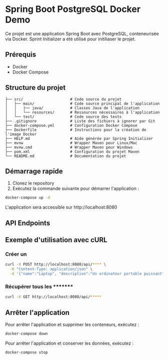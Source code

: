 # Spring Boot PostgreSQL Docker Demo

Ce projet est une application Spring Boot avec PostgreSQL, conteneurisée via Docker.
Sprint Initializer a été  utilisé pour initiliaser le projet.

## Prérequis

- Docker
- Docker Compose

## Structure du projet

```
├── src/                     # Code source du projet
│   ├── main/                # Code source principal de l'application
│   │   ├── java/            # Classes Java de l'application
│   │   └── resources/       # Ressources nécessaires à l'application
│   └── test/                # Code source des tests
├── .gitignore               # Liste des fichiers à ignorer par Git
├── docker-compose.yml       # Configuration Docker Compose
├── Dockerfile               # Instructions pour la création de l'image Docker
├── HELP.md                  # Aide générée par Spring Initializer
├── mvnw                     # Wrapper Maven pour Linux/Mac
├── mvnw.cmd                 # Wrapper Maven pour Windows
├── pom.xml                  # Configuration du projet Maven
└── README.md                # Documentation du projet

```

## Démarrage rapide

1. Clonez le repository
2. Exécutez la commande suivante pour démarrer l'application :

```bash
docker-compose up -d
```

L'application sera accessible sur http://localhost:8080

## API Endpoints



## Exemple d'utilisation avec cURL

### Créer un 
```bash
curl -X POST http://localhost:8080/api/**** \
  -H "Content-Type: application/json" \
  -d '{"name":"Laptop", "description":"Un ordinateur portable puissant", "price":1299.99}'
```

### Récupérer tous les *******
```bash
curl -X GET http://localhost:8080/api/*****
```

## Arrêter l'application

Pour arrêter l'application et supprimer les conteneurs, exécutez :

```bash
docker-compose down
```

Pour arrêter l'application et conserver les données, exécutez :

```bash
docker-compose stop
``` 